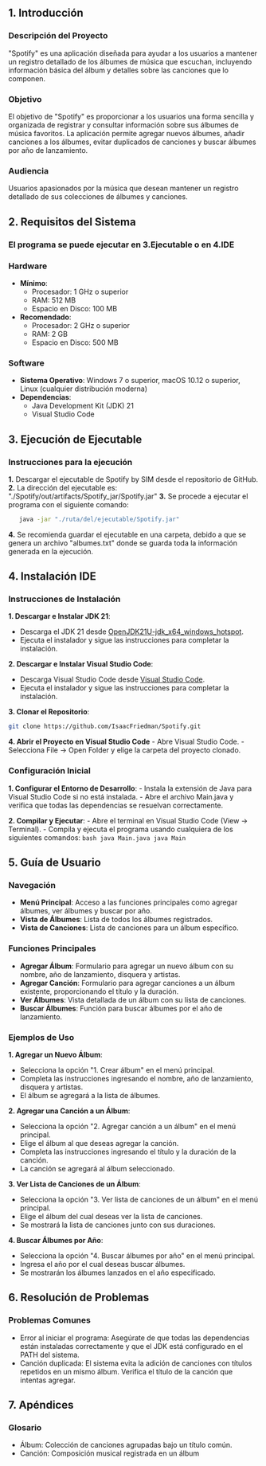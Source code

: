 ## 1. Introducción
### Descripción del Proyecto
"Spotify" es una aplicación diseñada para ayudar a los usuarios a mantener un registro detallado de los álbumes de música que escuchan, incluyendo información básica del álbum y detalles sobre las canciones que lo componen.

### Objetivo
El objetivo de "Spotify" es proporcionar a los usuarios una forma sencilla y organizada de registrar y consultar información sobre sus álbumes de música favoritos. La aplicación permite agregar nuevos álbumes, añadir canciones a los álbumes, evitar duplicados de canciones y buscar álbumes por año de lanzamiento.

### Audiencia
Usuarios apasionados por la música que desean mantener un registro detallado de sus colecciones de álbumes y canciones.

## 2. Requisitos del Sistema
### El programa se puede ejecutar en 3.Ejecutable o en 4.IDE
### **Hardware**
- **Mínimo**: 
  - Procesador: 1 GHz o superior
  - RAM: 512 MB
  - Espacio en Disco: 100 MB
- **Recomendado**: 
  - Procesador: 2 GHz o superior
  - RAM: 2 GB
  - Espacio en Disco: 500 MB

### Software
- **Sistema Operativo**: Windows 7 o superior, macOS 10.12 o superior, Linux (cualquier distribución moderna)
- **Dependencias**:
  - Java Development Kit (JDK) 21
  - Visual Studio Code

## 3. Ejecución de Ejecutable
### Instrucciones para la ejecución
   **1.** Descargar el ejecutable de Spotify by SIM desde el repositorio de GitHub.
   **2.** La dirección del ejecutable es: "./Spotify/out/artifacts/Spotify_jar/Spotify.jar"
   **3.** Se procede a ejecutar el programa con el siguiente comando:
   ```bash
      java -jar "./ruta/del/ejecutable/Spotify.jar"
   ```
   **4.** Se recomienda guardar el ejecutable en una carpeta, debido a que se genera un archivo "albumes.txt" donde se guarda toda la información generada en la ejecución.

## 4. Instalación IDE
### Instrucciones de Instalación
**1. Descargar e Instalar JDK 21**:
   - Descarga el JDK 21 desde [OpenJDK21U-jdk_x64_windows_hotspot](https://github.com/adoptium/temurin21-binaries/releases/download/jdk-21.0.3+9/OpenJDK21U-jdk_x64_windows_hotspot_21.0.3_9.msi).
   - Ejecuta el instalador y sigue las instrucciones para completar la instalación.

**2. Descargar e Instalar Visual Studio Code**:
   - Descarga Visual Studio Code desde [Visual Studio Code](https://code.visualstudio.com/download).
   - Ejecuta el instalador y sigue las instrucciones para completar la instalación.

**3. Clonar el Repositorio**:
   ```bash
   git clone https://github.com/IsaacFriedman/Spotify.git
   ```

**4. Abrir el Proyecto en Visual Studio Code**
    - Abre Visual Studio Code.
    - Selecciona File -> Open Folder y elige la carpeta del proyecto clonado.

### Configuración Inicial
**1. Configurar el Entorno de Desarrollo**:
    - Instala la extensión de Java para Visual Studio Code si no está instalada.
    - Abre el archivo Main.java y verifica que todas las dependencias se resuelvan correctamente.

**2. Compilar y Ejecutar**:
    - Abre el terminal en Visual Studio Code (View -> Terminal).
    - Compila y ejecuta el programa usando cualquiera de los siguientes comandos:
    ```bash
    java Main.java
    java Main
    ```

## 5. Guía de Usuario
### Navegación
   - **Menú Principal**: Acceso a las funciones principales como agregar álbumes, ver álbumes y buscar por año.
   - **Vista de Álbumes**: Lista de todos los álbumes registrados.
   - **Vista de Canciones**: Lista de canciones para un álbum específico.

### Funciones Principales
   - **Agregar Álbum**: Formulario para agregar un nuevo álbum con su nombre, año de lanzamiento, disquera y artistas.
   - **Agregar Canción**: Formulario para agregar canciones a un álbum existente, proporcionando el título y la duración.
   - **Ver Álbumes**: Vista detallada de un álbum con su lista de canciones.
   - **Buscar Álbumes**: Función para buscar álbumes por el año de lanzamiento.

### Ejemplos de Uso
**1. Agregar un Nuevo Álbum**:
   - Selecciona la opción "1. Crear álbum" en el menú principal.
   - Completa las instrucciones ingresando el nombre, año de lanzamiento, disquera y artistas.
   - El álbum se agregará a la lista de álbumes.

**2. Agregar una Canción a un Álbum**:
   - Selecciona la opción "2. Agregar canción a un álbum" en el menú principal.
   - Elige el álbum al que deseas agregar la canción.
   - Completa las instrucciones ingresando el título y la duración de la canción.
   - La canción se agregará al álbum seleccionado.
 
**3. Ver Lista de Canciones de un Álbum**:
   - Selecciona la opción "3. Ver lista de canciones de un álbum" en el menú principal.
   - Elige el álbum del cual deseas ver la lista de canciones.
   - Se mostrará la lista de canciones junto con sus duraciones.

**4. Buscar Álbumes por Año**:
   - Selecciona la opción "4. Buscar álbumes por año" en el menú principal.
   - Ingresa el año por el cual deseas buscar álbumes.
   - Se mostrarán los álbumes lanzados en el año especificado.

## 6. Resolución de Problemas
### Problemas Comunes
   - Error al iniciar el programa: Asegúrate de que todas las dependencias están instaladas correctamente y que el JDK está configurado en el PATH del sistema.
   - Canción duplicada: El sistema evita la adición de canciones con títulos repetidos en un mismo álbum. Verifica el título de la canción que intentas agregar.

## 7. Apéndices 
### Glosario
   - Álbum: Colección de canciones agrupadas bajo un título común.
   - Canción: Composición musical registrada en un álbum